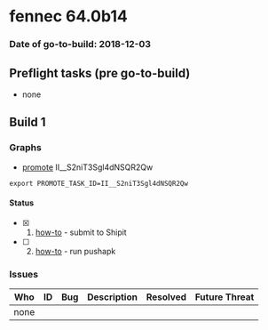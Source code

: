 # fennec 64.0b14

### Date of go-to-build: 2018-12-03

## Preflight tasks (pre go-to-build)
- none

## Build 1  

### Graphs
* [promote](https://tools.taskcluster.net/push-inspector/#/II__S2niT3Sgl4dNSQR2Qw) II__S2niT3Sgl4dNSQR2Qw
```
export PROMOTE_TASK_ID=II__S2niT3Sgl4dNSQR2Qw
```


#### Status
- [x] 1.  [how-to](https://wiki.mozilla.org/Release:Release_Automation_on_Mercurial:Starting_a_Release#Submit_to_Ship_It)  - submit to Shipit
- [ ] 2.  [how-to](https://github.com/mozilla-releng/releasewarrior-2.0/blob/master/docs/release-promotion/mobile/howto.md)  - run pushapk

### Issues
| Who                 | ID               | Bug                                                                 | Description                | Resolved                | Future Threat                |
| ------------------- | ---------------- | ------------------------------------------------------------------- | -------------------------- | ----------------------- | ---------------------------- |
| none | | | | | |

